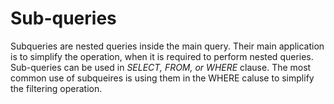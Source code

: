# Sub-queries

Subqueries are nested queries inside the main query. Their main application is to simplify the operation, when it is required to perform nested queries. Sub-queries can be used in _SELECT, FROM, or WHERE_ clause. The most common use of subqueires is using them in the WHERE caluse to simplify the filtering operation.
